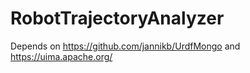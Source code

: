 # RobotTrajectoryAnalyzer

Depends on https://github.com/jannikb/UrdfMongo and https://uima.apache.org/
